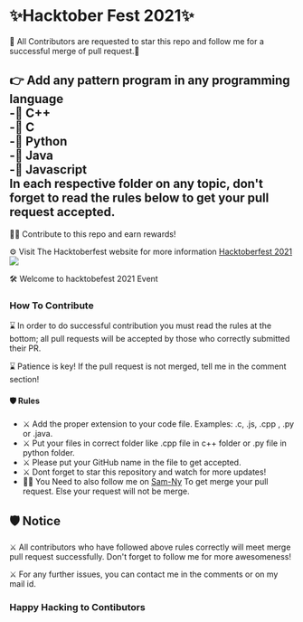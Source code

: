 <h1>✨Hacktober Fest 2021✨</h1>
<p>🙂 All Contributors are requested to star this repo and follow me for a successful merge of pull request.🙂</p>
<h2>👉 Add any pattern program in any programming language<br/>
-🤖 C++ <br/>
-🤖 C <br/>
-🤖 Python <br/>
-🤖 Java <br/>
-🤖 Javascript <br/>
In each respective folder on any topic, don't forget to read the rules below to get your pull request accepted.</h2>
<p>👷‍♂️ Contribute to this repo and earn rewards!</p>
<p>⚙️ Visit The Hacktoberfest website for more information <a href="https://hacktoberfest.digitalocean.com/">Hacktoberfest 2021</a>
<br/>
<img src="./images/logo-hacktoberfest-full.f42e3b1.jpg">
<p>🛠 Welcome to hacktobefest 2021 Event</p>

<h3>How To Contribute</h3>
<p>⌛️ In order to do successful contribution you must read the rules at the bottom; all pull requests will be accepted by those who correctly submitted their PR.</p>
<p>⌛️ Patience is key! If the pull request is not merged, tell me in the comment section!</p>
<h4>🛡 Rules</h4>
<ul>
  <li>⚔️ Add the proper extension to your code file. Examples: .c, .js, .cpp , .py or .java.</li>
  <li>⚔️ Put your files in correct folder like .cpp file in  c++ folder or .py file in python folder.</li>
  <li>⚔️ Please put your GitHub name in the file to get accepted.</li>
  <li>⚔️ Dont forget to star this repository and watch for more updates!</li>
  <li>🦸‍♂️ You Need to also follow me on <a href="https://github.com/Sam-Ny">Sam-Ny</a> To get merge your pull request. Else your request will not be merge.
</ul>

<h2>🛡 Notice</h2>
<p>⚔️ All contributors who have followed above rules correctly will meet merge pull request successfully. Don't forget to follow me for more awesomeness!</p>
<p>⚔️ For any further issues, you can contact me in the comments or on my mail id.</p>
<h3>Happy Hacking to Contibutors</h3>
